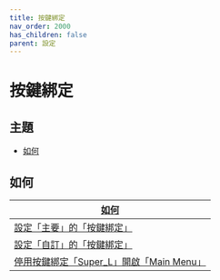 ```yaml
---
title: 按鍵綁定
nav_order: 2000
has_children: false
parent: 設定
---
```



# 按鍵綁定




## 主題

* [如何](#如何)




## 如何

| [如何](https://samwhelp.github.io/note-about-linuxmint-mate/read/howto.html) |
| ------- |
| [設定「主要」的「按鍵綁定」](https://samwhelp.github.io/note-about-linuxmint-mate/read/howto/config-keybind/config-keybind-main.html) |
| [設定「自訂」的「按鍵綁定」](https://samwhelp.github.io/note-about-linuxmint-mate/read/howto/config-keybind/config-keybind-custom.html) |
| [停用按鍵綁定「Super_L」開啟「Main Menu」](https://samwhelp.github.io/note-about-linuxmint-mate/read/howto/disable-keybind-open-main-menu.html) |
